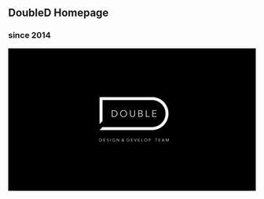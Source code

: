 ## DoubleD Homepage
### since 2014
![image](https://github.com/csbobby/DoubleDWeb/blob/master/logo.png)
